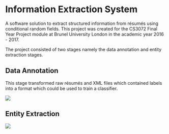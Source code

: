 # Information Extraction System
A software solution to extract structured information from résumés using conditional random fields. This project was created for the CS3072 Final Year Project module at Brunel University London in the academic year 2016 - 2017.

The project consisted of two stages namely the data annotation and entity extraction stages.

## Data Annotation
This stage transformed raw résumés and XML files which contained labels into a format which could be used to train a classifier.

![](https://thumbs.gfycat.com/ImmaculateBothIchthyosaurs-size_restricted.gif)

## Entity Extraction

![](https://thumbs.gfycat.com/LimitedNeglectedKronosaurus-size_restricted.gif)

